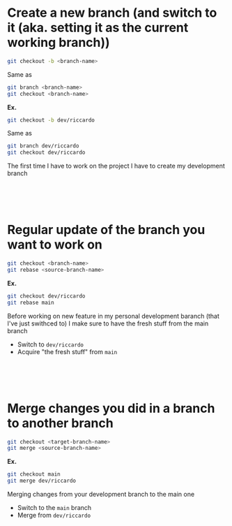 # Create a new branch (and switch to it (aka. setting it as the current working branch))
```bash
git checkout -b <branch-name>
```
Same as
```bash
git branch <branch-name>
git checkout <branch-name>
```
**Ex.**
```bash
git checkout -b dev/riccardo
```
Same as
```bash
git branch dev/riccardo
git checkout dev/riccardo 
```
The first time I have to work on the project I have to create my development branch

<br><br><br>

# Regular update of the branch you want to work on
```bash
git checkout <branch-name>
git rebase <source-branch-name>
```
**Ex.**
```bash
git checkout dev/riccardo
git rebase main
```
Before working on new feature in my personal development baranch (that I've just swithced to)
I make sure to have the fresh stuff from the main branch
- Switch to `dev/riccardo`
- Acquire "the fresh stuff" from `main`

<br><br><br>

# Merge changes you did in a branch to another branch
```bash
git checkout <target-branch-name>
git merge <source-branch-name>
```
**Ex.**
```bash
git checkout main
git merge dev/riccardo
```
Merging changes from your development branch to the main one
- Switch to the `main` branch
- Merge from `dev/riccardo`